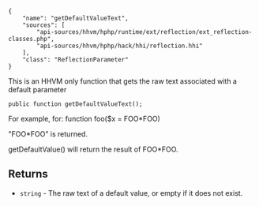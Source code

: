 ``` yamlmeta
{
    "name": "getDefaultValueText",
    "sources": [
        "api-sources/hhvm/hphp/runtime/ext/reflection/ext_reflection-classes.php",
        "api-sources/hhvm/hphp/hack/hhi/reflection.hhi"
    ],
    "class": "ReflectionParameter"
}
```




This is an HHVM only function that gets the raw text associated with
a default parameter




``` Hack
public function getDefaultValueText();
```




For example, for:
function foo($x = FOO*FOO)




"FOO*FOO" is returned.




getDefaultValue() will return the result of FOO*FOO.




## Returns




+ ` string ` - The raw text of a default value, or empty if it does not
  exist.
<!-- HHAPIDOC -->
